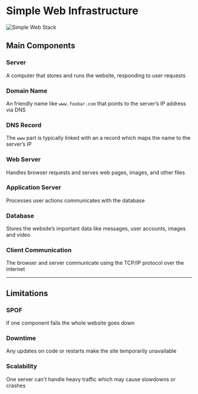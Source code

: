 # Simple Web Infrastructure
![Simple Web Stack](https://i.imgur.com/Lo8xTZg.png)
## Main Components
### Server  
A computer that stores and runs the website, responding to user requests
### Domain Name  
An friendly name like `www.foobar.com` that points to the server’s IP address via DNS
### DNS Record  
The `www` part is typically linked with an a record which maps the name to the server’s IP
### Web Server  
Handles browser requests and serves web pages, images, and other files
### Application Server  
Processes user actions communicates with the database
### Database  
Stores the website’s important data like messages, user accounts, images and video
### Client Communication  
The browser and server communicate using the TCP/IP protocol over the internet

---

## Limitations
### SPOF 
If one component fails the whole website goes down
### Downtime  
Any updates on code or restarts make the site temporarily unavailable
### Scalability 
One server can't handle heavy traffic which may cause slowdowns or crashes

